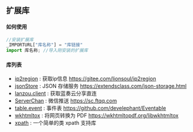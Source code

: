 ## 扩展库


#### 如何使用

```js
//安装扩展库
_IMPORTURL["库名称"] = "库链接"
import 库名称; //导入刚安装的扩展库
```

#### 库列表

- [ip2region](https://suiang.cn/aardio/samples/ip2region) : 获取ip信息 https://gitee.com/lionsoul/ip2region
- [jsonStore](https://suiang.cn/aardio/samples/jsonStore) : JSON 存储服务 https://extendsclass.com/json-storage.html
- [lanzou.client](https://suiang.cn/aardio/samples/lanzou) : 获取蓝奏云分享直连
- [ServerChan](https://suiang.cn/aardio/samples/ServerChan) : 微信推送 https://sc.ftqq.com
- [table.event](https://suiang.cn/aardio/samples/Eventable) : 事件表 https://github.com/develephant/Eventable
- [wkhtmltox](https://suiang.cn/aardio/samples/wkhtmltox) : 将网页转换为 PDF https://wkhtmltopdf.org/libwkhtmltox
- [xpath](https://suiang.cn/aardio/code/xpath) : 一个简单的类 xpath 支持库